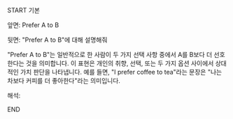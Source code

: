 START
기본

앞면:
Prefer A to B


뒷면:
"Prefer A to B"에 대해 설명해줘

"Prefer A to B"는 일반적으로 한 사람이 두 가지 선택 사항 중에서 A를 B보다 더 선호한다는 것을 의미합니다. 이 표현은 개인의 취향, 선택, 또는 두 가지 옵션 사이에서 상대적인 가치 판단을 나타냅니다. 예를 들면, "I prefer coffee to tea"라는 문장은 "나는 차보다 커피를 더 좋아한다"라는 의미입니다.


해석:
<!--ID: 1696639873666-->
END